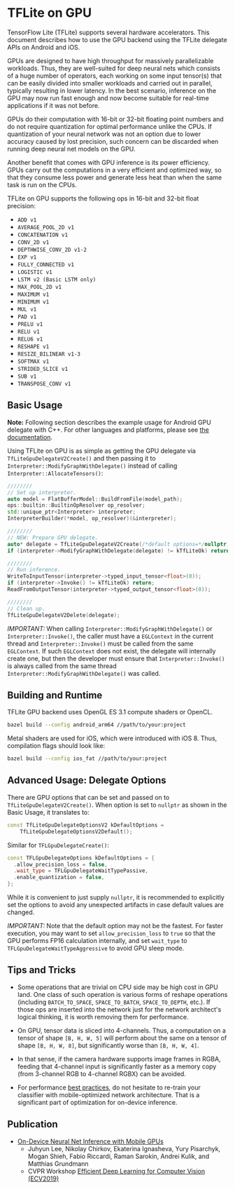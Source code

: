 # TFLite on GPU

TensorFlow Lite (TFLite) supports several hardware accelerators.  This document
describes how to use the GPU backend using the TFLite delegate APIs on Android
and iOS.

GPUs are designed to have high throughput for massively parallelizable
workloads.  Thus, they are well-suited for deep neural nets which consists of a
huge number of operators, each working on some input tensor(s) that can be
easily divided into smaller workloads and carried out in parallel, typically
resulting in lower latency.  In the best scenario, inference on the GPU may now
run fast enough and now become suitable for real-time applications if it was not
before.

GPUs do their computation with 16-bit or 32-bit floating point numbers and do
not require quantization for optimal performance unlike the CPUs.  If
quantization of your neural network was not an option due to lower accuracy
caused by lost precision, such concern can be discarded when running deep neural
net models on the GPU.

Another benefit that comes with GPU inference is its power efficiency.  GPUs
carry out the computations in a very efficient and optimized way, so that they
consume less power and generate less heat than when the same task is run on the
CPUs.

TFLite on GPU supports the following ops in 16-bit and 32-bit float precision:

* `ADD v1`
* `AVERAGE_POOL_2D v1`
* `CONCATENATION v1`
* `CONV_2D v1`
* `DEPTHWISE_CONV_2D v1-2`
* `EXP v1`
* `FULLY_CONNECTED v1`
* `LOGISTIC v1`
* `LSTM v2 (Basic LSTM only)`
* `MAX_POOL_2D v1`
* `MAXIMUM v1`
* `MINIMUM v1`
* `MUL v1`
* `PAD v1`
* `PRELU v1`
* `RELU v1`
* `RELU6 v1`
* `RESHAPE v1`
* `RESIZE_BILINEAR v1-3`
* `SOFTMAX v1`
* `STRIDED_SLICE v1`
* `SUB v1`
* `TRANSPOSE_CONV v1`

## Basic Usage

**Note:** Following section describes the example usage for Android GPU delegate
with C++. For other languages and platforms, please see
[the documentation](https://www.tensorflow.org/lite/performance/gpu).

Using TFLite on GPU is as simple as getting the GPU delegate via
`TfLiteGpuDelegateV2Create()` and then passing it to
`Interpreter::ModifyGraphWithDelegate()` instead of calling
`Interpreter::AllocateTensors()`:

```c++
////////
// Set up interpreter.
auto model = FlatBufferModel::BuildFromFile(model_path);
ops::builtin::BuiltinOpResolver op_resolver;
std::unique_ptr<Interpreter> interpreter;
InterpreterBuilder(*model, op_resolver)(&interpreter);

////////
// NEW: Prepare GPU delegate.
auto* delegate = TfLiteGpuDelegateV2Create(/*default options=*/nullptr);
if (interpreter->ModifyGraphWithDelegate(delegate) != kTfLiteOk) return;

////////
// Run inference.
WriteToInputTensor(interpreter->typed_input_tensor<float>(0));
if (interpreter->Invoke() != kTfLiteOk) return;
ReadFromOutputTensor(interpreter->typed_output_tensor<float>(0));

////////
// Clean up.
TfLiteGpuDelegateV2Delete(delegate);
```

*IMPORTANT:* When calling `Interpreter::ModifyGraphWithDelegate()` or
`Interpreter::Invoke()`, the caller must have a `EGLContext` in the current
thread and `Interpreter::Invoke()` must be called from the same `EGLContext`.
If such `EGLContext` does not exist, the delegate will internally create one,
but then the developer must ensure that `Interpreter::Invoke()` is always called
from the same thread `Interpreter::ModifyGraphWithDelegate()` was called.

## Building and Runtime

TFLite GPU backend uses OpenGL ES 3.1 compute shaders or OpenCL.

```sh
bazel build --config android_arm64 //path/to/your:project
```

Metal shaders are used for iOS, which were introduced with iOS 8.  Thus,
compilation flags should look like:

```sh
bazel build --config ios_fat //path/to/your:project
```

## Advanced Usage: Delegate Options

There are GPU options that can be set and passed on to
`TfLiteGpuDelegateV2Create()`. When option is set to `nullptr` as shown in the
Basic Usage, it translates to:

```c++
const TfLiteGpuDelegateOptionsV2 kDefaultOptions =
    TfLiteGpuDelegateOptionsV2Default();
```

Similar for `TFLGpuDelegateCreate()`:

```c++
const TFLGpuDelegateOptions kDefaultOptions = {
  .allow_precision_loss = false,
  .wait_type = TFLGpuDelegateWaitTypePassive,
  .enable_quantization = false,
};
```

While it is convenient to just supply `nullptr`, it is recommended to explicitly
set the options to avoid any unexpected artifacts in case default values are
changed.

*IMPORTANT:* Note that the default option may not be the fastest. For faster
execution, you may want to set `allow_precision_loss` to `true` so that the GPU
performs FP16 calculation internally, and set `wait_type` to
`TFLGpuDelegateWaitTypeAggressive` to avoid GPU sleep mode.

## Tips and Tricks

* Some operations that are trivial on CPU side may be high cost in GPU land.
  One class of such operation is various forms of reshape operations (including
  `BATCH_TO_SPACE`, `SPACE_TO_BATCH`, `SPACE_TO_DEPTH`, etc.).  If those ops
  are inserted into the network just for the network architect's logical
  thinking, it is worth removing them for performance.

* On GPU, tensor data is sliced into 4-channels.  Thus, a computation on a
  tensor of shape `[B, H, W, 5]` will perform about the same on a tensor of
  shape `[B, H, W, 8]`, but significantly worse than `[B, H, W, 4]`.

* In that sense, if the camera hardware supports image frames in RGBA, feeding
  that 4-channel input is significantly faster as a memory copy (from 3-channel
  RGB to 4-channel RGBX) can be avoided.

* For performance [best practices](https://www.tensorflow.org/lite/performance/best_practices), do not hesitate to re-train your classifier with
  mobile-optimized network architecture.  That is a significant part of
  optimization for on-device inference.

## Publication

*   [On-Device Neural Net Inference with Mobile GPUs](https://arxiv.org/abs/1907.01989)
    *   Juhyun Lee, Nikolay Chirkov, Ekaterina Ignasheva, Yury Pisarchyk, Mogan
        Shieh, Fabio Riccardi, Raman Sarokin, Andrei Kulik, and Matthias
        Grundmann
    *   CVPR Workshop
        [Efficient Deep Learning for Computer Vision (ECV2019)](https://sites.google.com/corp/view/ecv2019)
